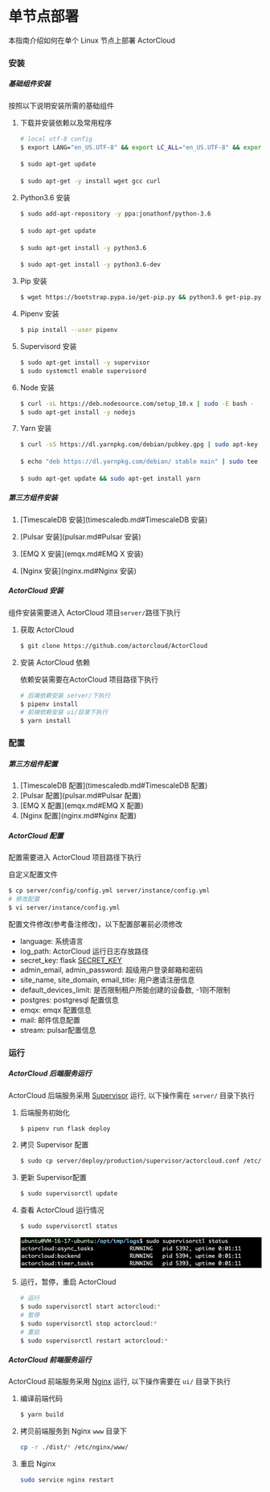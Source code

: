 # 单节点部署

本指南介绍如何在单个 Linux 节点上部署 ActorCloud



### 安装

##### 基础组件安装

按照以下说明安装所需的基础组件

1. 下载并安装依赖以及常用程序

   ```bash
   # local utf-8 config
   $ export LANG="en_US.UTF-8" && export LC_ALL="en_US.UTF-8" && export LC_CTYPE=en_US.UTF-8
   
   $ sudo apt-get update
   
   $ sudo apt-get -y install wget gcc curl
   ```

2. Python3.6 安装

   ```bash
   $ sudo add-apt-repository -y ppa:jonathonf/python-3.6
   
   $ sudo apt-get update
   
   $ sudo apt-get install -y python3.6
   
   $ sudo apt-get install -y python3.6-dev
   ```

3. Pip 安装

   ```bash
   $ wget https://bootstrap.pypa.io/get-pip.py && python3.6 get-pip.py --force-reinstall --user
   ```

4. Pipenv 安装

   ```bash
   $ pip install --user pipenv
   ```

5. Supervisord 安装

   ```bash
   $ sudo apt-get install -y supervisor
   $ sudo systemctl enable supervisord
   ```

6. Node 安装

   ```bash
   $ curl -sL https://deb.nodesource.com/setup_10.x | sudo -E bash -
   $ sudo apt-get install -y nodejs
   ```

7. Yarn 安装

   ```bash
   $ curl -sS https://dl.yarnpkg.com/debian/pubkey.gpg | sudo apt-key add -
   
   $ echo "deb https://dl.yarnpkg.com/debian/ stable main" | sudo tee /etc/apt/sources.list.d/yarn.list
   
   $ sudo apt-get update && sudo apt-get install yarn
   ```

   

##### 第三方组件安装

1. [TimescaleDB 安装](timescaledb.md#TimescaleDB 安装)

2. [Pulsar 安装](pulsar.md#Pulsar 安装)

3. [EMQ X 安装](emqx.md#EMQ X 安装)

4. [Nginx 安装](nginx.md#Nginx 安装)

   


##### ActorCloud 安装

组件安装需要进入 ActorCloud 项目`server/`路径下执行

1. 获取 ActorCloud 

   ```bash
   $ git clone https://github.com/actorcloud/ActorCloud
   ```

2. 安装 ActorCloud 依赖

   依赖安装需要在ActorCloud 项目路径下执行

   ```bash
   # 后端依赖安装 server/下执行
   $ pipenv install
   # 前端依赖安装 ui/目录下执行
   $ yarn install
   ```





### 配置

##### 第三方组件配置

1. [TimescaleDB 配置](timescaledb.md#TimescaleDB 配置)
2. [Pulsar 配置](pulsar.md#Pulsar 配置)
3. [EMQ X 配置](emqx.md#EMQ X 配置)
4. [Nginx 配置](nginx.md#Nginx 配置)

##### ActorCloud 配置

配置需要进入 ActorCloud 项目路径下执行

自定义配置文件

```bash
$ cp server/config/config.yml server/instance/config.yml
# 修改配置
$ vi server/instance/config.yml
```

配置文件修改(参考备注修改)，以下配置部署前必须修改

* language: 系统语言
* log_path: ActorCloud 运行日志存放路径
* secret_key:  flask [SECRET_KEY](http://flask.pocoo.org/docs/1.0/config/#SECRET_KEY)
* admin_email, admin_password: 超级用户登录邮箱和密码
* site_name, site_domain, email_title:  用户邀请注册信息
* default_devices_limit: 是否限制租户所能创建的设备数, -1则不限制
* postgres: postgresql 配置信息
* emqx: emqx 配置信息
* mail: 邮件信息配置
* stream: pulsar配置信息





### 运行

##### ActorCloud 后端服务运行

ActorCloud 后端服务采用 [Supervisor](http://supervisord.org/) 运行, 以下操作需在 `server/` 目录下执行
1. 后端服务初始化

   ```bash
   $ pipenv run flask deploy
   ```
   
2. 拷贝 Supervisor 配置

   ```bash
   $ sudo cp server/deploy/production/supervisor/actorcloud.conf /etc/supervisor/conf.d/
   ```

3. 更新 Supervisor配置

   ```bash
   $ sudo supervisorctl update
   ```

4. 查看 ActorCloud 运行情况

   ```bash
   $ sudo supervisorctl status
   ```
   ![actorcloud_run_status](_assets/actorcloud_run_status.png)

5. 运行，暂停，重启 ActorCloud

   ```bash
   # 运行
   $ sudo supervisorctl start actorcloud:*
   # 暂停
   $ sudo supervisorctl stop actorcloud:*
   # 重启
   $ sudo supervisorctl restart actorcloud:*
   ```



##### ActorCloud 前端服务运行

ActorCloud 前端服务采用 [Nginx](https://www.nginx.com/) 运行, 以下操作需要在 `ui/` 目录下执行

1. 编译前端代码

   ```bash
   $ yarn build
   ```

2. 拷贝前端服务到 Nginx `www` 目录下

   ```bash
   cp -r ./dist/* /etc/nginx/www/
   ```

3. 重启 Nginx 

   ```bash
   sudo service nginx restart
   ```


